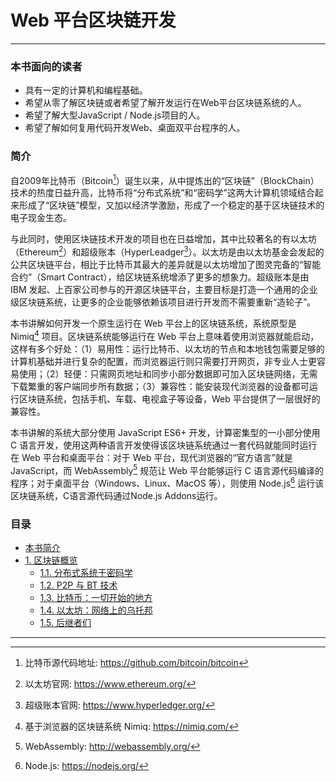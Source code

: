 # Web 平台区块链开发

---

### 本书面向的读者

* 具有一定的计算机和编程基础。
* 希望从零了解区块链或者希望了解开发运行在Web平台区块链系统的人。
* 希望了解大型JavaScript / Node.js项目的人。
* 希望了解如何复用代码开发Web、桌面双平台程序的人。

### 简介

自2009年比特币（Bitcoin[^1]）诞生以来，从中提炼出的“区块链”（BlockChain）技术的热度日益升高，比特币将“分布式系统”和“密码学”这两大计算机领域结合起来形成了“区块链”模型，又加以经济学激励，形成了一个稳定的基于区块链技术的电子现金生态。

与此同时，使用区块链技术开发的项目也在日益增加，其中比较著名的有以太坊（Ethereum[^2]）和超级账本（HyperLeadger[^3]）。以太坊是由以太坊基金会发起的公共区块链平台，相比于比特币其最大的差异就是以太坊增加了图灵完备的“智能合约”（Smart Contract），给区块链系统增添了更多的想象力。超级账本是由 IBM 发起、上百家公司参与的开源区块链平台，主要目标是打造一个通用的企业级区块链系统，让更多的企业能够依赖该项目进行开发而不需要重新“造轮子”。

本书讲解如何开发一个原生运行在 Web 平台上的区块链系统，系统原型是 Nimiq[^4] 项目。区块链系统能够运行在 Web 平台上意味着使用浏览器就能启动，这样有多个好处：（1）易用性：运行比特币、以太坊的节点和本地钱包需要足够的计算机基础并进行复杂的配置，而浏览器运行则只需要打开网页，非专业人士更容易使用；（2）轻便：只需网页地址和同步小部分数据即可加入区块链网络，无需下载繁重的客户端同步所有数据；（3）兼容性：能安装现代浏览器的设备都可运行区块链系统，包括手机、车载、电视盒子等设备，Web 平台提供了一层很好的兼容性。

本书讲解的系统大部分使用 JavaScript ES6+ 开发，计算密集型的一小部分使用 C 语言开发，使用这两种语言开发使得该区块链系统通过一套代码就能同时运行在 Web 平台和桌面平台：对于 Web 平台，现代浏览器的“官方语言”就是 JavaScript，而 WebAssembly[^5] 规范让 Web 平台能够运行 C 语言源代码编译的程序；对于桌面平台（Windows、Linux、MacOS 等），则使用 Node.js[^6] 运行该区块链系统，C语言源代码通过Node.js Addons运行。

### 目录

* [本书简介](README.md)
* [1. 区块链概览](Chapter_1/1.区块链概览.md)
    * [1.1. 分布式系统于密码学](Chapter_1/1.1.分布式系统于密码学.md)
    * [1.2. P2P 与 BT 技术](Chapter_1/1.2.P2P与BT技术.md)
    * [1.3. 比特币：一切开始的地方](Chapter_1/1.3.比特币：一切开始的地方.md)
    * [1.4. 以太坊：网络上的乌托邦](Chapter_1/1.4.以太坊：网络上的乌托邦.md)
    * [1.5. 后继者们](Chapter_1/1.5.后继者们.md)

---

[^1]: 比特币源代码地址: https://github.com/bitcoin/bitcoin

[^2]: 以太坊官网: https://www.ethereum.org/

[^3]: 超级账本官网: https://www.hyperledger.org/

[^4]: 基于浏览器的区块链系统 Nimiq: https://nimiq.com/

[^5]: WebAssembly: http://webassembly.org/

[^6]: Node.js: https://nodejs.org/
